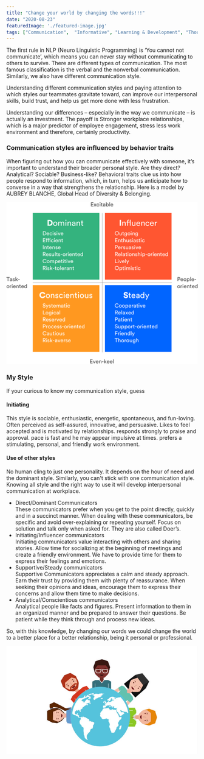 ```yaml
---
title: "Change your world by changing the words!!!"
date: "2020-08-23"
featuredImage: './featured-image.jpg'
tags: ["Communication",  "Informative", "Learning & Development", "Thought process", "Implementation"]
---
```


The first rule in NLP (Neuro Linguistic Programming) is ‘You cannot not communicate’, which means you can never stay without communicating to others to survive.
There are different types of communication. The most famous classification is the verbal and the nonverbal communication. Similarly, we also have different communication style.

Understanding different communication styles and paying attention to which styles our teammates gravitate toward, can improve our interpersonal skills, build trust, and help us get more done with less frustration.

Understanding our differences – especially in the way we communicate – is actually an investment. The payoff is Stronger workplace relationships, which is a major predictor of employee engagement, stress less work environment and therefore, certainly productivity. 

### Communication styles are influenced by behavior traits

When figuring out how you can communicate effectively with someone, it’s important to understand their broader personal style. Are they direct? Analytical? Sociable? Business-like? Behavioral traits clue us into how people respond to information, which, in turn, helps us anticipate how to converse in a way that strengthens the relationship.
Here is a model by AUBREY BLANCHE, Global Head of Diversity & Belonging.

![](./2.jpg)

### My Style

If your curious to know my communication style, guess

#### Initiating 

This style is sociable, enthusiastic, energetic, spontaneous, and fun-loving. Often perceived as self-assured, innovative, and persuasive. Likes to feel accepted and is motivated by relationships. responds strongly to praise and approval. pace is fast and he may appear impulsive at times. prefers a stimulating, personal, and friendly work environment.

#### Use of other styles
No human cling to just one personality. It depends on the hour of need and the dominant style. Similarly, you can't stick with one communication style. Knowing all style and the right way to use it will develop interpersonal communication at workplace.
- Direct/Dominant Communicators  
These communicators prefer when you get to the point directly, quickly and in a succinct manner. When dealing with these communicators, be specific and avoid over-explaining or repeating yourself. Focus on solution and talk only when asked for. They are also called Doer’s.
- Initiating/Influencer communicators  
Initiating communicators value interacting with others and sharing stories. Allow time for socializing at the beginning of meetings and create a friendly environment. We have to provide time for them to express their feelings and emotions.
- Supportive/Steady communicators  
Supportive Communicators appreciates a calm and steady approach. Earn their trust by providing them with plenty of reassurance. When seeking their opinions and ideas, encourage them to express their concerns and allow them time to make decisions. 
- Analytical/Conscientious communicators  
Analytical people like facts and figures. Present information to them in an organized manner and be prepared to answer their questions. Be patient while they think through and process new ideas.

So, with this knowledge, by changing our words we could change the world to a better place for a better relationship, being it personal or professional.

![](./3.jpg)